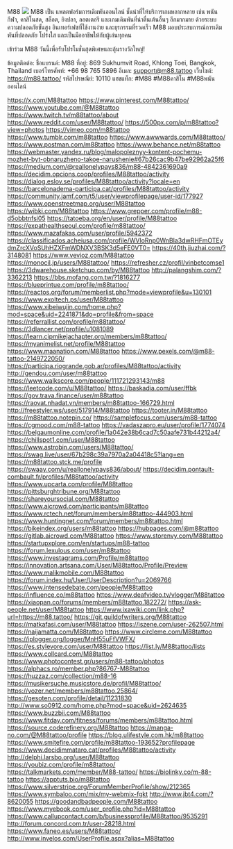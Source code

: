 M88
![](https://g0v.hackmd.io/_uploads/HJelLErxq1e.jpg)
M88 เป็น แพลตฟอร์มการเดิมพันออนไลน์ ชั้นนำที่ให้บริการเกมหลากหลาย เช่น พนันกีฬา, คาสิโนสด, สล็อต, ยิงปลา, ลอตเตอรี และเกมเดิมพันที่น่าตื่นเต้นอื่นๆ อีกมากมาย ด้วยระบบความปลอดภัยขั้นสูง อินเทอร์เฟซที่ใช้งานง่าย และธุรกรรมที่รวดเร็ว M88 มอบประสบการณ์การเดิมพันที่ปลอดภัย โปร่งใส และเป็นมืออาชีพให้กับผู้เล่นทุกคน

เข้าร่วม M88 วันนี้เพื่อรับโปรโมชั่นสุดพิเศษและลุ้นรางวัลใหญ่!

ข้อมูลติดต่อ:
ชื่อแบรนด์: M88
ที่อยู่: 869 Sukhumvit Road, Khlong Toei, Bangkok, Thailand
เบอร์โทรศัพท์: +66 98 765 5896
อีเมล: support@m88.tattoo
เว็บไซต์: https://m88.tattoo/
รหัสไปรษณีย์: 10110
แฮชแท็ก:
#M88 #M88คาสิโน #M88พนันออนไลน์


https://x.com/M88tattoo
https://www.pinterest.com/M88tattoo/
https://www.youtube.com/@M88tattoo
https://www.twitch.tv/m88tattoo/about
https://www.reddit.com/user/M88tattoo/
https://500px.com/p/m88tattoo?view=photos
https://vimeo.com/m88tattoo
https://www.tumblr.com/m88tattoo
https://www.awwwards.com/M88tattoo/
https://www.postman.com/m88tattoo
https://www.behance.net/m88tattoo
https://webmaster.yandex.ru/blog/malopoleznyy-kontent-pochemu-mozhet-byt-obnaruzheno-takoe-narushenie#67b26cac9b47be92962a25f6
https://medium.com/@reallonelypays836/m88-4842361690a9
https://decidim.opcions.coop/profiles/M88tattoo/activity
https://dialog.eslov.se/profiles/M88tattoo/activity?locale=en
https://barcelonadema-participa.cat/profiles/M88tattoo/activity
https://community.jamf.com/t5/user/viewprofilepage/user-id/177927
https://www.openstreetmap.org/user/M88tattoo
https://wibki.com/M88tattoo
https://www.grepper.com/profile/m88-d5obbtnfsi05
https://tatoeba.org/en/user/profile/M88tattoo
https://expathealthseoul.com/profile/m88tattoo/
https://www.mazafakas.com/user/profile/5942372
https://classificados.acheiusa.com/profile/WVloRnp0WnBla3dwRHFmOTEydmZrcXVoSUhHZXFmWDNXV3BSK3d5eFE0VT0=
https://40th.jiuzhai.com/?3148081
https://www.vevioz.com/M88tattoo
https://monocil.jp/users/M88tattoo/
https://refresher.cz/profil/vinbetcomse1
https://3dwarehouse.sketchup.com/by/M88tattoo
http://palangshim.com/?3362213
https://bbs.mofang.com.tw/?1816277
https://blueprintue.com/profile/m88tattoo/
https://reactos.org/forum/memberlist.php?mode=viewprofile&u=130101
https://www.exoltech.ps/user/M88tattoo
https://www.xibeiwujin.com/home.php?mod=space&uid=2241871&do=profile&from=space
https://referrallist.com/profile/m88tattoo/
https://3dlancer.net/profile/u1081089
https://learn.cipmikejachapter.org/members/m88tattoo/
https://myanimelist.net/profile/M88tattoo
https://www.maanation.com/M88tattoo
https://www.pexels.com/@m88-tattoo-2149722050/
https://participa.riogrande.gob.ar/profiles/M88tattoo/activity
http://gendou.com/user/m88tattoo
https://www.walkscore.com/people/111721293143/m88
https://leetcode.com/u/M88tattoo/
https://baskadia.com/user/ffbk
https://gov.trava.finance/user/m88tattoo
https://raovat.nhadat.vn/members/m88tattoo-166729.html
http://freestyler.ws/user/517914/M88tattoo
https://tooter.in/M88tattoo
https://m88tattoo.notepin.co/
https://samplefocus.com/users/m88-tattoo
https://cgmood.com/m88-tattoo
https://vadaszapro.eu/user/profile/1774074
https://belgaumonline.com/profile/1a042e38b6cad7c50aafe731b44212a4/
https://chillspot1.com/user/M88tattoo
https://www.astrobin.com/users/M88tattoo/
https://swag.live/user/67b298c39a7970a2a04418c5?lang=en
https://m88tattoo.stck.me/profile
https://swaay.com/u/reallonelypays836/about/
https://decidim.pontault-combault.fr/profiles/M88tattoo/activity
https://www.upcarta.com/profile/M88tattoo
https://pittsburghtribune.org/M88tattoo
https://shareyoursocial.com/M88tattoo
https://www.aicrowd.com/participants/m88tattoo
https://www.rctech.net/forum/members/m88tattoo-444903.html
https://www.huntingnet.com/forum/members/m88tattoo.html
https://bikeindex.org/users/m88tattoo
https://hubpages.com/@m88tattoo
https://gitlab.aicrowd.com/M88tattoo
https://www.storenvy.com/M88tattoo
https://startupxplore.com/en/startups/m88-tattoo
https://forum.lexulous.com/user/m88tattoo
https://www.investagrams.com/Profile/m88tattoo
https://innovation.artsana.com/User/M88tattoo/Profile/Preview
https://www.malikmobile.com/M88tattoo
https://forum.index.hu/User/UserDescription?u=2069766
https://www.intensedebate.com/people/M88tattoo
https://influence.co/m88tattoo
https://www.deafvideo.tv/vlogger/M88tattoo
https://xiaopan.co/forums/members/m88tattoo.182272/
https://ask-people.net/user/M88tattoo
https://www.ixawiki.com/link.php?url=https://m88.tattoo/
https://git.guildofwriters.org/M88tattoo
https://matkafasi.com/user/M88tattoo
https://iszene.com/user-262507.html
https://naijamatta.com/M88tattoo
https://www.circleme.com/M88tattoo
https://iplogger.org/logger/MnH55uFfVWFX/
https://es.stylevore.com/user/M88tattoo
https://list.ly/M88tattoo/lists
https://www.collcard.com/M88tattoo
https://www.photocontest.gr/users/m88-tattoo/photos
https://alphacs.ro/member.php?86767-M88tattoo
https://huzzaz.com/collection/m88-16
https://musikersuche.musicstore.de/profil/M88tattoo/
https://vozer.net/members/m88tattoo.25864/
https://gesoten.com/profile/detail/11231830
http://www.so0912.com/home.php?mod=space&uid=2624635
https://www.buzzbii.com/M88tattoo
https://www.fitday.com/fitness/forums/members/m88tattoo.html
https://source.coderefinery.org/M88tattoo
https://manga-no.com/@M88tattoo/profile
https://blog.ulifestyle.com.hk/m88tattoo
https://www.smitefire.com/profile/m88tattoo-193652?profilepage
https://www.decidimmataro.cat/profiles/M88tattoo/activity
http://delphi.larsbo.org/user/M88tattoo
https://youbiz.com/profile/m88tattoo/
https://talkmarkets.com/member/M88-tattoo/
https://biolinky.co/m-88-tattoo
https://apptuts.bio/m88tattoo
https://www.silverstripe.org/ForumMemberProfile/show/212365
https://www.symbaloo.com/mix/my-webmix-fgkt
http://www.jbt4.com/?8620055
https://goodandbadpeople.com/M88tattoo
https://www.myebook.com/user_profile.php?id=M88tattoo
https://www.callupcontact.com/b/businessprofile/M88tattoo/9535291
http://forum.concord.com.tr/user-28218.html
https://www.faneo.es/users/M88tattoo/
http://www.invelos.com/UserProfile.aspx?alias=M88tattoo

